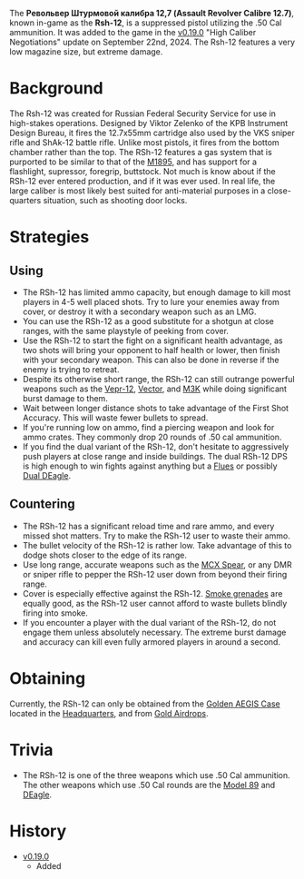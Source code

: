 The **Револьвер Штурмовой калибра 12,7 (Assault Revolver Calibre 12.7)**, known in-game as the **Rsh-12**, is a suppressed pistol utilizing the .50 Cal ammunition. It was added to the game in the [v0.19.0](https://github.com/HasangerGames/suroi/releases/tag/v0.19.0) "High Caliber Negotiations" update on September 22nd, 2024. The Rsh-12 features a very low magazine size, but extreme damage.

# Background
The Rsh-12 was created for Russian Federal Security Service for use in high-stakes operations. Designed by Viktor Zelenko of the KPB Instrument Design Bureau, it fires the 12.7x55mm cartridge also used by the VKS sniper rifle and ShAk-12 battle rifle. Unlike most pistols, it fires from the bottom chamber rather than the top. The RSh-12 features a gas system that is purported to be similar to that of the [M1895](/weapons/guns/m1895), and has support for a flashlight, supressor, foregrip, buttstock. Not much is know about if the RSh-12 ever entered production, and if it was ever used. In real life, the large caliber is most likely best suited for anti-material purposes in a close-quarters situation, such as shooting door locks.

# Strategies
## Using
- The RSh-12 has limited ammo capacity, but enough damage to kill most players in 4-5 well placed shots. Try to lure your enemies away from cover, or destroy it with a secondary weapon such as an LMG.
- You can use the RSh-12 as a good substitute for a shotgun at close ranges, with the same playstyle of peeking from cover. 
- Use the RSh-12 to start the fight on a significant health advantage, as two shots will bring your opponent to half health or lower, then finish with your secondary weapon. This can also be done in reverse if the enemy is trying to retreat.
- Despite its otherwise short range, the RSh-12 can still outrange powerful weapons such as the [Vepr-12](weapons/guns/vepr12), [Vector](/weapons/guns/vector), and [M3K](/weapons/guns/m3k) while doing significant burst damage to them. 
- Wait between longer distance shots to take advantage of the First Shot Accuracy. This will waste fewer bullets to spread.
- If you're running low on ammo, find a piercing weapon and look for ammo crates. They commonly drop 20 rounds of .50 cal ammunition.
- If you find the dual variant of the RSh-12, don't hesitate to aggressively push players at close range and inside buildings. The dual RSh-12 DPS is high enough to win fights against anything but a [Flues](/weapons/guns/flues) or possibly [Dual DEagle](/weapons/guns/deagle).

## Countering
- The RSh-12 has a significant reload time and rare ammo, and every missed shot matters. Try to make the RSh-12 user to waste their ammo.
- The bullet velocity of the RSh-12 is rather low. Take advantage of this to dodge shots closer to the edge of its range.
- Use long range, accurate weapons such as the [MCX Spear](/weapons/guns/mcx_spear), or any DMR or sniper rifle to pepper the RSh-12 user down from beyond their firing range.
- Cover is especially effective against the RSh-12. [Smoke grenades](/weapons/throwables/smoke_grenade) are equally good, as the RSh-12 user cannot afford to waste bullets blindly firing into smoke.
- If you encounter a player with the dual variant of the RSh-12, do not engage them unless absolutely necessary. The extreme burst damage and accuracy can kill even fully armored players in around a second.

# Obtaining
Currently, the RSh-12 can only be obtained from the [Golden AEGIS Case](/obstacles/aegis_golden_case) located in the [Headquarters](/buildings/headquarters_meta), and from [Gold Airdrops](/obstacles/airdrops).

# Trivia 
- The RSh-12 is one of the three weapons which use .50 Cal ammunition. The other weapons which use .50 Cal rounds are the [Model 89](/weapons/guns/model_89) and [DEagle](/weapons/guns/deagle).

# History
- [v0.19.0](https://github.com/HasangerGames/suroi/releases/tag/v0.19.0)
  - Added